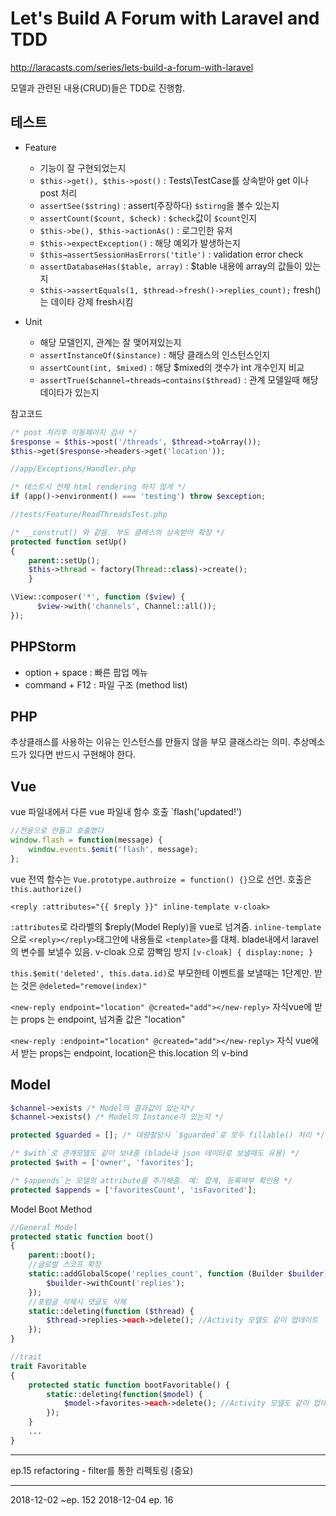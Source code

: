 # Let's Build A Forum with Laravel and TDD
http://laracasts.com/series/lets-build-a-forum-with-laravel

모델과 관련된 내용(CRUD)들은 TDD로 진행함.


## 테스트 

- Feature
    - 기능이 잘 구현되었는지
    - `$this->get(), $this->post()` : Tests\TestCase를 상속받아 get 이나 post 처리
    - `assertSee($string)` : assert(주장하다) `$stirng`을 볼수 있는지
    - `assertCount($count, $check)` : `$check`값이 `$count`인지
    - `$this->be(), $this->actionAs()` : 로그인한 유저
    - `$this->expectException()` : 해당 예외가 발생하는지
    - `$this→assertSessionHasErrors('title')` : validation error check
    - `assertDatabaseHas($table, array)` : $table 내용에 array의 값들이 있는지
    - `$this->assertEquals(1, $thread->fresh()->replies_count);` fresh()는 데이타 강제 fresh시킴

- Unit
    - 해당 모델인지, 관계는 잘 맺어져있는지
    - `assertInstanceOf($instance)` : 해당 클래스의 인스턴스인지
    - `assertCount(int, $mixed)` : 해당 $mixed의 갯수가 int 개수인지 비교
    - `assertTrue($channel→threads→contains($thread)` : 관계 모델일때 해당 데이타가 있는지


참고코드

```php
/* post 처리후 이동페이지 검사 */
$response = $this->post('/threads', $thread->toArray());
$this->get($response->headers->get('location'));
```

```php        
//app/Exceptions/Handler.php

/* 테스트시 전체 html rendering 하지 않게 */
if (app()->environment() === 'testing') throw $exception;
```

```php        
//tests/Feature/ReadThreadsTest.php

/* __construt() 와 같음. 부도 클래스의 상속받아 확장 */
protected function setUp()
{
    parent::setUp();
    $this->thread = factory(Thread::class)->create();
    }
```


```php        
\View::composer('*', function ($view) {
      $view->with('channels', Channel::all());
});
```



## PHPStorm

- option + space : 빠른 팝업 메뉴
- command + F12 : 파일 구조 (method list)



## PHP

추상클래스를 사용하는 이유는 인스턴스를 만들지 않을 부모 클래스라는 의미.
추상메소드가 있다면 반드시 구현해야 한다.



## Vue

vue 파일내에서 다른 vue 파일내 함수 호출 `flash('updated!')

```javascript
//전용으로 만들고 호출했다
window.flash = function(message) {
    window.events.$emit('flash', message);
};
```

vue 전역 함수는 `Vue.prototype.authroize = function() {}`으로 선언. 호출은 `this.authorize()`

```vue
<reply :attributes="{{ $reply }}" inline-template v-cloak>
```

`:attributes`로 라라벨의 $reply(Model Reply)을 vue로 넘겨줌.
`inline-template`으로 `<reply></reply>`태그안에 내용들로 `<template>`를 대체. blade내에서 laravel의 변수를 보낼수 있음.
v-cloak 으로 깜빡임 방지 `[v-cloak] { display:none; }` 

`this.$emit('deleted', this.data.id)`로 부모한테 이벤트를 보낼때는 1단계만. 받는 것은 `@deleted="remove(index)"`

`<new-reply endpoint="location" @created="add"></new-reply>` 
자식vue에 받는 props 는 endpoint, 넘겨줄 값은 "location"

`<new-reply :endpoint="location" @created="add"></new-reply>`
자식 vue에서 받는 props는 endpoint, location은 this.location 의 v-bind

## Model

```php        
$channel->exists /* Model의 결과값이 있는지*/
$channel->exists() /* Model의 Instance가 있는지 */
```

```php
protected $guarded = []; /* 대량할당시 `$guarded`로 모두 fillable() 처리 */

/* $with`로 관계모델도 같이 보내줌 (blade내 json 데이타로 보낼때도 유용) */
protected $with = ['owner', 'favorites']; 

/* $appends`는 모델의 attribute를 추가해줌. 예: 합계, 등록여부 확인용 */
protected $appends = ['favoritesCount', 'isFavorited']; 
```

Model Boot Method

```php
//General Model
protected static function boot()
{
    parent::boot(); 
    //글로벌 스코프 확장
    static::addGlobalScope('replies_count', function (Builder $builder) {
        $builder->withCount('replies');
    });
    //포럼글 삭제시 댓글도 삭제
    static::deleting(function ($thread) {
        $thread->replies->each->delete(); //Activity 모델도 같이 업데이트
    });
}
```

```php
//trait
trait Favoritable
{
    protected static function bootFavoritable() {
        static::deleting(function($model) {
            $model->favorites->each->delete(); //Activity 모델도 같이 업데이트
        });
    }
    ...
}
```



---

ep.15 refactoring - filter를 통한 리펙토링 (중요)

---

2018-12-02 ~ep. 152
2018-12-04 ep. 16

